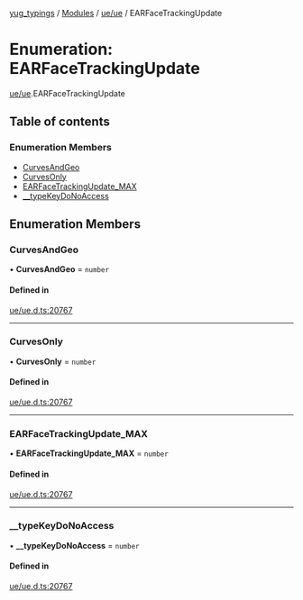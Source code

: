 [yug_typings](../README.md) / [Modules](../modules.md) / [ue/ue](../modules/ue_ue.md) / EARFaceTrackingUpdate

# Enumeration: EARFaceTrackingUpdate

[ue/ue](../modules/ue_ue.md).EARFaceTrackingUpdate

## Table of contents

### Enumeration Members

- [CurvesAndGeo](ue_ue.EARFaceTrackingUpdate.md#curvesandgeo)
- [CurvesOnly](ue_ue.EARFaceTrackingUpdate.md#curvesonly)
- [EARFaceTrackingUpdate\_MAX](ue_ue.EARFaceTrackingUpdate.md#earfacetrackingupdate_max)
- [\_\_typeKeyDoNoAccess](ue_ue.EARFaceTrackingUpdate.md#__typekeydonoaccess)

## Enumeration Members

### CurvesAndGeo

• **CurvesAndGeo** = `number`

#### Defined in

[ue/ue.d.ts:20767](https://github.com/YugMetaverse/yug_typings/blob/b7d9b19/ue/ue.d.ts#L20767)

___

### CurvesOnly

• **CurvesOnly** = `number`

#### Defined in

[ue/ue.d.ts:20767](https://github.com/YugMetaverse/yug_typings/blob/b7d9b19/ue/ue.d.ts#L20767)

___

### EARFaceTrackingUpdate\_MAX

• **EARFaceTrackingUpdate\_MAX** = `number`

#### Defined in

[ue/ue.d.ts:20767](https://github.com/YugMetaverse/yug_typings/blob/b7d9b19/ue/ue.d.ts#L20767)

___

### \_\_typeKeyDoNoAccess

• **\_\_typeKeyDoNoAccess** = `number`

#### Defined in

[ue/ue.d.ts:20767](https://github.com/YugMetaverse/yug_typings/blob/b7d9b19/ue/ue.d.ts#L20767)
